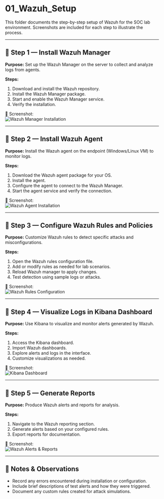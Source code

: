# 01_Wazuh_Setup

This folder documents the step-by-step setup of Wazuh for the SOC lab environment. Screenshots are included for each step to illustrate the process.

---

## 🔹 Step 1 — Install Wazuh Manager

**Purpose:** Set up the Wazuh Manager on the server to collect and analyze logs from agents.

**Steps:**
1. Download and install the Wazuh repository.
2. Install the Wazuh Manager package.
3. Start and enable the Wazuh Manager service.
4. Verify the installation.

📸 Screenshot:  
![Wazuh Manager Installation](INSERT_IMAGE_LINK_HERE)

---

## 🔹 Step 2 — Install Wazuh Agent

**Purpose:** Install the Wazuh agent on the endpoint (Windows/Linux VM) to monitor logs.

**Steps:**
1. Download the Wazuh agent package for your OS.
2. Install the agent.
3. Configure the agent to connect to the Wazuh Manager.
4. Start the agent service and verify the connection.

📸 Screenshot:  
![Wazuh Agent Installation](INSERT_IMAGE_LINK_HERE)

---

## 🔹 Step 3 — Configure Wazuh Rules and Policies

**Purpose:** Customize Wazuh rules to detect specific attacks and misconfigurations.

**Steps:**
1. Open the Wazuh rules configuration file.
2. Add or modify rules as needed for lab scenarios.
3. Reload Wazuh manager to apply changes.
4. Test detection using sample logs or attacks.

📸 Screenshot:  
![Wazuh Rules Configuration](INSERT_IMAGE_LINK_HERE)

---

## 🔹 Step 4 — Visualize Logs in Kibana Dashboard

**Purpose:** Use Kibana to visualize and monitor alerts generated by Wazuh.

**Steps:**
1. Access the Kibana dashboard.
2. Import Wazuh dashboards.
3. Explore alerts and logs in the interface.
4. Customize visualizations as needed.

📸 Screenshot:  
![Kibana Dashboard](INSERT_IMAGE_LINK_HERE)

---

## 🔹 Step 5 — Generate Reports

**Purpose:** Produce Wazuh alerts and reports for analysis.

**Steps:**
1. Navigate to the Wazuh reporting section.
2. Generate alerts based on your configured rules.
3. Export reports for documentation.

📸 Screenshot:  
![Wazuh Alerts & Reports](INSERT_IMAGE_LINK_HERE)

---

## 🔹 Notes & Observations

- Record any errors encountered during installation or configuration.
- Include brief descriptions of test alerts and how they were triggered.
- Document any custom rules created for attack simulations.
